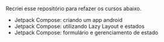 Recriei esse repositório para refazer os cursos abaixo.

- Jetpack Compose: criando um app android
- Jetpack Compose: utilizando Lazy Layout e estados
- Jetpack Compose: formulário e gerenciamento de estado
